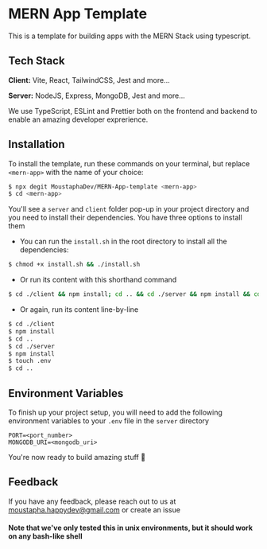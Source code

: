 
# MERN App Template

This is a template for building apps with the MERN Stack using typescript. 



## Tech Stack

**Client:** Vite, React, TailwindCSS, Jest and more...

**Server:** NodeJS, Express, MongoDB, Jest and more...

We use TypeScript, ESLint and Prettier both on the frontend and backend to enable an amazing developer exprerience.
## Installation

To install the template, run these commands on your terminal, but replace ```<mern-app>``` with the name of your choice:


```bash
$ npx degit MoustaphaDev/MERN-App-template <mern-app>
$ cd <mern-app>
```

You'll see a `server` and `client` folder pop-up in your project directory and you need to install their dependencies. You have three options to install them

- You can run the `install.sh` in the root directory to install all the dependencies:
```bash
$ chmod +x install.sh && ./install.sh

```

- Or run its content with this shorthand command

```bash
$ cd ./client && npm install; cd .. && cd ./server && npm install && cd ..
```

- Or again, run its content line-by-line

```bash
$ cd ./client
$ npm install
$ cd ..
$ cd ./server
$ npm install
$ touch .env
$ cd ..
```
## Environment Variables

To finish up your project setup, you will need to add the following environment variables to your `.env` file in the `server` directory

```
PORT=<port_number>
MONGODB_URI=<mongodb_uri>
```


You're now ready to build amazing stuff 🚀


## Feedback

If you have any feedback, please reach out to us at moustapha.happydev@gmail.com or create an issue


#### Note that we've only tested this in unix environments, but it should work on any bash-like shell
